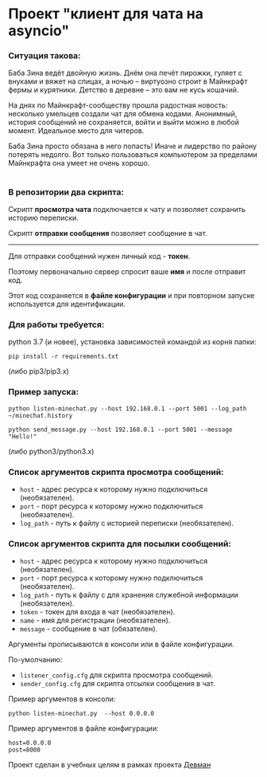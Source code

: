 

# Проект "клиент для чата на asyncio"

### Ситуация такова:

Баба Зина ведёт двойную жизнь. Днём она печёт пирожки, гуляет с внуками и вяжет на спицах, а ночью – виртуозно строит в Майнкрафт фермы и курятники. Детство в деревне – это вам не кусь кошачий.

На днях по Майнкрафт-сообществу прошла радостная новость: несколько умельцев создали чат для обмена кодами. Анонимный, история сообщений не сохраняется, войти и выйти можно в любой момент. Идеальное место для читеров.

Баба Зина просто обязана в него попасть! Иначе и лидерство по району потерять недолго. Вот только пользоваться компьютером за пределами Майнкрафта она умеет не очень хорошо.
# 

### В репозитории два скрипта:
Скрипт **просмотра чата** подключается к чату и позволяет сохранить историю переписки.

Скрипт **отправки сообщения** позволяет сообщение в чат. 

---
Для отправки сообщений нужен личный код - **токен**.

Поэтому первоначально сервер спросит ваше **имя** и после отправит код.

Этот код сохраняется в **файле конфигурации** и при повторном запуске используется для идентификации.


### Для работы требуется:
python 3.7 (и новее), установка зависимостей командой из корня папки: 
```
pip install -r requirements.txt
```
(либо pip3/pip3.x) 

### Пример запуска:
```
python listen-minechat.py --host 192.168.0.1 --port 5001 --log_path ~/minechat.history
``` 
```
python send_message.py --host 192.168.0.1 --port 5001 --message "Hello!"
``` 
(либо python3/python3.x)

### Список аргументов скрипта просмотра сообщений:
* `host` - адрес ресурса к которому нужно подключиться (необязателен).
* `port` - порт ресурса к которому нужно подключиться (необязателен).
* `log_path` - путь к файлу с историей переписки (необязателен).

### Список аргументов скрипта для посылки сообщений:
* `host` - адрес ресурса к которому нужно подключиться (необязателен).
* `port` - порт ресурса к которому нужно подключиться (необязателен).
* `log_path` - путь к файлу с для хранения служебной информации (необязателен).
* `token` - токен для входа в чат (необязателен).
* `name` - имя для регистрации (необязателен).
* `message` - сообщение в чат (обязателен).


Аргументы прописываются в консоли или в файле конфигурации.

По-умолчанию:
- `listener_config.cfg` для скрипта просмотра сообщений.
- `sender_config.cfg` для скрипта отсылки сообщения в чат.

Пример аргументов в консоли:
```
python listen-minechat.py  --host 0.0.0.0
```

Пример аргументов в файле конфигурации:
```
host=0.0.0.0
post=8000
``` 



Проект сделан в учебных целям в рамках проекта [Девман](dvmn.org)
